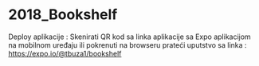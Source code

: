 # 2018_Bookshelf
Deploy aplikacije : 
Skenirati QR kod sa linka aplikacije sa Expo aplikacijom na mobilnom uređaju ili pokrenuti na browseru prateći uputstvo sa linka : 
https://expo.io/@tbuza1/bookshelf 
